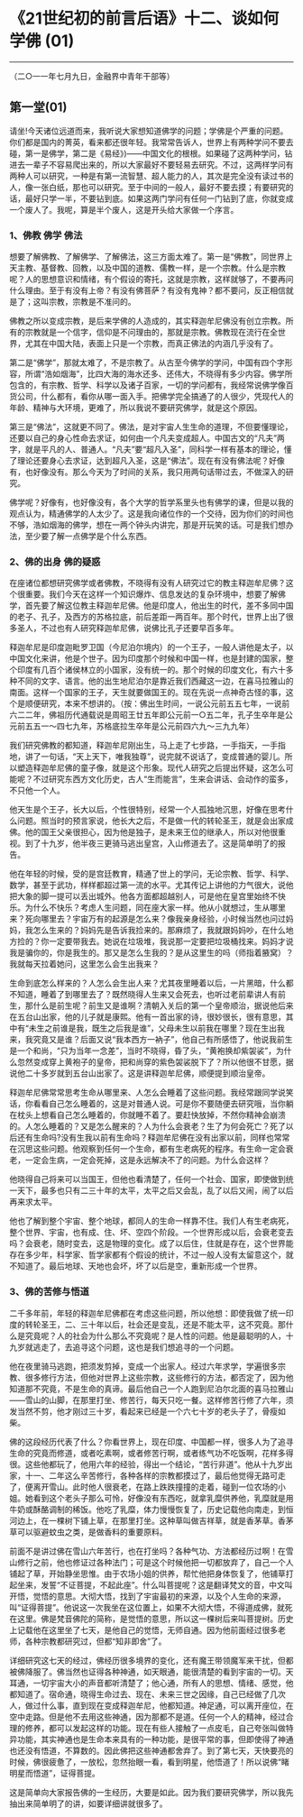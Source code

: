 # 《21世纪初的前言后语》十二、谈如何学佛 (01)

------

（二○一一年七月九日，金融界中青年干部等）

## 第一堂(01)

请坐!今天诸位远道而来，我听说大家想知道佛学的问题；学佛是个严重的问题。你们都是国内的菁英，看来都还很年轻。我常常告诉人，世界上有两种学问不要去碰，第一是佛学，第二是《易经》)——中国文化的根根。如果碰了这两种学问，钻进去一辈子不容易爬出来的，所以大家最好不要轻易去研究。不过，这两样学问有两种人可以研究，一种是有第一流智慧、超人能力的人，其次是完全没有读过书的人，像一张白纸，那也可以研究。至于中间的一般人，最好不要去摸；有要研究的话，最好只学一半，不要钻到底。如果这两门学问有任何一门钻到了底，你就变成一个废人了。我呢，算是半个废人，这是开头给大家做一个序言。

### 1、佛教 佛学 佛法

想要了解佛教、了解佛学、了解佛法，这三方面太难了。第一是“佛教”，同世界上天主教、基督教、回教，以及中国的道教、儒教一样，是一个宗教。什么是宗教呢？人的思想意识和情绪，有个假设的寄托，这就是宗教，这样就够了，不要再问什么理由。至于有没有上帝？有没有佛菩萨？有没有鬼神？都不要问，反正相信就是了；这叫宗教，宗教是不准问的。

佛教之所以变成宗教，是后来学佛的人造成的，其实释迦牟尼佛没有创立宗教。所有的宗教就是一个信字，信仰是不问理由的，那就是宗教。佛教现在流行在全世界，尤其在中国大陆，表面上只是一个宗教，而真正佛法的内涵几乎没有了。

第二是“佛学”，那就太难了，不是宗教了。从古至今佛学的学问，中国有四个字形容，所谓“浩如烟海”，比四大海的海水还多、还伟大，不晓得有多少内容。佛学所包含的，有宗教、哲学、科学以及诸子百家，一切的学问都有，我经常说佛学像百货公司，什么都有，看你从哪一面入手。把佛学完全搞通了的人很少，凭现代人的年龄、精神与大环境，更难了，所以我说不要研究佛学，就是这个原因。

第三是“佛法”，这就更不同了。佛法，是对宇宙人生生命的道理，不但要懂理论，还要以自己的身心性命去求证，如何由一个凡夫变成超人。中国古文的“凡夫”两字，就是平凡的人、普通人。“凡夫”要“超凡入圣”，同科学一样有基本的理论，懂了理论还要身心去求证，达到超凡入圣，这是“佛法”。现在有没有佛法呢？好像有，也好像没有。那么今天为了时间的关系，我只用两句话带过去，不做深入的研究。

佛学呢？好像有，也好像没有，各个大学的哲学系里头也有佛学的课，但是以我的观点认为，精通佛学的人太少了。这是我向诸位作的一个交待，因为你们的时间也不够，浩如烟海的佛学，想在一两个钟头内讲完，那是开玩笑的话。可是我们想办法，至少要了解一点佛学是个什么东西。

### 2、佛的出身 佛的疑惑

在座诸位都想研究佛学或者佛教，不晓得有没有人研究过它的教主释迦牟尼佛？这个很重要。我们今天在这样一个知识爆炸、信息发达的复杂环境中，想要了解佛学，首先要了解这位教主释迦牟尼佛。他是印度人，他出生的时代，差不多同中国的老子、孔子，及西方的苏格拉底，前后差距一两百年。那个时代，世界上出了很多圣人，不过也有人研究释迦牟尼佛，说佛比孔子还要早百多年。

释迦牟尼是印度迦毗罗卫国（今尼泊尔境内）的一个王子，一般人讲他是太子，以中国文化来讲，他是个世子。因为印度那个时候和中国一样，也是封建的国家，整个印度有几百个诸侯林立的小国家，没有统一的。那个时候的印度文化，有六十多种不同的文字、语言。他的出生地尼泊尔是靠近我们西藏这一边，在喜马拉雅山的南面。这样一个国家的王子，天生就要做国王的。现在先说一点神奇古怪的事，这个是顺便研究，本来不想讲的。（按：佛出生时间，一说公元前五五七年，一说前六二二年，佛祖历代通载说是周昭王廿五年即公元前一○五二年，孔子生卒年是公元前五五一～四七九年，苏格底拉生卒年是公元前四六九～三九九年）

我们研究佛教的都知道，释迦牟尼刚出生，马上走了七步路，一手指天，一手指地，讲了一句话，“天上天下，唯我独尊”，说完就不说话了，变成普通的婴儿。所以塑造释迦牟尼佛的童子像，就是这个形象。现代人研究之后提出怀疑，这怎么可能呢？不过研究东西方文化历史，古人“生而能言”，生来会讲话、会动作的蛮多，不只他一个人。

他天生是个王子，长大以后，个性很特别，经常一个人孤独地沉思，好像在思考什么问题。照当时的预言家说，他长大之后，不是做一代的转轮圣王，就是会出家成佛。他的国王父亲很担心，因为他是独子，是未来王位的继承人，所以对他很重视。到了十九岁，他半夜三更骑马逃出皇宫，入山修道去了。这是简单明了的报告。

他在年轻的时候，受的是宫廷教育，精通了世上的学问，无论宗教、哲学、科学、数学，甚至于武功，样样都超过第一流的水平。尤其传记上讲他的力气很大，说他把大象的脚一提可以丢出城外。他各方面都超越别人，可是他在皇宫里始终不快乐。为什么不快乐？考虑人生问题，同在座大家一样。他从小就想过，生从哪里来？死向哪里去？宇宙万有的起源是怎么来？像我亲身经验，小时候当然也问过妈妈，我怎么生来的？妈妈先是告诉我捡来的。那麻烦了，我就跟妈妈吵，在什么地方捡的？你一定要带我去。她说在垃圾堆，我说那一定要把垃圾桶找来。妈妈才说我是骗你的，你是我生的。那又是怎么生我的？是从这里生的吗（师指着腋窝）？我就每天拉着她问，这里怎么会生出我来？

生命到底怎么样来的？人怎么会生出人来？尤其夜里睡着以后，一片黑暗，什么都不知道，睡着了到哪里去了？既然晓得人生来又会死去，也听过老前辈讲人有前生，那什么是前生呢？前生又是谁啊？清朝入关后的第一个皇帝顺治，据说他后来在五台山出家，他的儿子就是康熙。他有一首出家的诗，很妙很长，很有意思，其中有“未生之前谁是我，既生之后我是谁”，父母未生以前我在哪里？现在生出我来，我究竟又是谁？后面又说“我本西方一衲子”，他自己有所感悟了，他说我前生是一个和尚，“只为当年一念差”，当时不晓得，昏了头，“黄袍换却紫袈裟”，为什么忽然变成穿上黄袍子的皇帝，把和尚穿的紫色袈裟脱下了？所以他很不甘愿，据说他二十多岁就到五台山出家了。这是讲释迦牟尼佛，顺便提到顺治皇帝。

释迦牟尼佛常常思考生命从哪里来、人怎么会睡着了这些问题。我经常跟同学说笑话，你看看自己怎么睡着的，这是对普通人说。可是你不要随便去研究哦，当你躺在枕头上想看自己怎么睡着的，你就睡不着了。要赶快放掉，不然你精神会崩溃的。人怎么睡着的？又是怎么醒来的？人为什么会衰老？生了为何会死亡？死了以后还有生命吗?没有生我以前有生命吗？释迦牟尼佛在没有出家以前，同样也常常在沉思这些问题。他观察到任何一个生命，都有生老病死的程序。有生命一定会衰老，一定会生病，一定会死掉，这是永远解决不了的问题。为什么会这样？

他晓得自己将来可以当国王，但他也看清楚了，任何一个社会、国家，即使做到统一天下，最多也只有二三十年的太平，太平之后又会乱，乱了以后又闹，闹了以后再来求太平。

他也了解到整个宇宙、整个地球，都同人的生命一样靠不住。我们人有生老病死，整个世界、宇宙，也有成、住、坏、空四个阶段。一个世界形成以后，会衰老变去吗？会衰老，随时变去，这是物理的变化。成了以后住，住就是存在，这个世界能存在多少年，科学家、哲学家都有个假设的统计，不过一般人没有太留意这个，就不知道了。最后地球、天地也会坏，坏了以后是空，重新形成一个世界。

### 3、佛的苦修与悟道

二千多年前，年轻的释迦牟尼佛都在考虑这些问题，所以他想：即使我做了统一印度的转轮圣王，二、三十年以后，社会还是变乱，还是不能太平，这不究竟。那什么是究竟呢？人的社会为什么那么不究竟呢？是人性的问题。他是最聪明的人，十九岁就逃走了，去追寻这个问题，这也是我们想追寻的一个问题。

他在夜里骑马逃跑，把须发剪掉，变成一个出家人。经过六年求学，学遍很多宗教、很多修行方法，但他对世界上这些宗教，这些修行的方法，都否定了，因为他知道那不究竟，不是生命的真谛。最后他自己一个人跑到尼泊尔北面的喜马拉雅山——雪山的山脚，在那里打坐、修苦行，每天只吃一餐。这样修苦行修了六年，须发当然不剪，他才刚过三十岁，看起来已经是一个六七十岁的老头子了，骨瘦如柴。

佛的这段经历代表了什么？你看世界上，现在印度、中国都一样，很多人为了追寻生命的究竟而修道，或者吃素啊，或者修苦行啊，或者练气功不吃饭啊，花样多得很。这些他都玩了，他用六年的经验，得出一个结论，“苦行非道”。他从十九岁出家，十一、二年这么辛苦修行，各种各样的宗教都摸过了，最后他觉得无路可走了，便离开雪山。此时他人很衰老，在路上跌跌撞撞的走着，碰到一位农场的小姐。她看到这个老头子那么可怜，好像没有东西吃，就拿乳糜供养他，乳糜就是用牛奶或酥酪调制的稀饭。他吃了乳糜，体力慢慢恢复了，历史记载他向南走，到恒河边上，在一棵树下铺上草，在那里打坐。这种草叫做吉祥草，就是香茅草。香茅草可以驱避蚊虫之类，是做香料的重要原料。

前面不是讲过佛在雪山六年苦行，也在打坐吗？各种气功、方法都经历过啊！在雪山修行之前，他也修证过各种法门；可是这个时候他把一切都放弃了，自己一个人铺起了草，开始静坐思惟。由于农场小姐的供养，帮忙他把身体恢复了，他铺草打起坐来，发誓“不证菩提，不起此座”。什么叫菩提呢？这是翻译梵文的音，中文叫开悟，觉悟的意思。大彻大悟，找到了宇宙最初的来源，以及个人生命的来源，叫“证得菩提”。他说这一次我坐在这位置上，如果不大彻大悟，不得道成佛，就死在这里。佛是梵音佛陀的简称，是觉悟的意思，所以这一棵树后来叫菩提树。历史上记载他在这里坐了七天，是他自己的觉悟，无师自通。因为他前面经过很多老师，各种宗教都研究过，但都“知非即舍”了。

详细研究这七天的经过，佛经历很多境界的变化，还有魔王带领魔军来干扰，但都被佛降服了。佛当然也证得各种神通，如天眼通，能很清楚的看到宇宙的一切。天耳通，一切宇宙大小的声音都听清楚了；他心通，所有人的思想、情绪、感觉，他都知道了。宿命通，晓得生命过去、现在、未来三世之因缘，自己已经做了几次人，做过什么事，直到现在变成释迦牟尼，他都知道。神足通，可以离开座位，在空中走路。但是他不去用这些神通，因为那都不是道。任何一个人的精神，经过合理的修养，都可以发起这样的功能。现在有些人接触了一点皮毛，自己夸张叫做特异功能，其实神通也是生命本来具有的一种功能，是很平常的事，但即使得了神通也还没有悟道，不算数的。因此佛把这些神通都舍弃了。到了第七天，天快要亮的时候，佛很疲惫了，一放松，忽然抬眼一看，看到明星，他悟道了！所以说佛“睹明星而悟道”，证得菩提。

这是简单向大家报告佛的一生经历，大要是如此。因为我们要研究佛学，所以我先抽出来简单明了的讲，如要详细讲就很多了。
